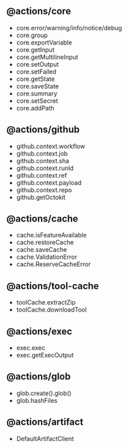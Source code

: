 ## @actions/core

- core.error/warning/info/notice/debug
- core.group
- core.exportVariable
- core.getInput
- core.getMultilineInput
- core.setOutput
- core.setFailed
- core.getState
- core.saveState
- core.summary
- core.setSecret
- core.addPath

## @actions/github

- github.context.workflow
- github.context.job
- github.context.sha
- github.context.runId
- github.context.ref
- github.context.payload
- github.context.repo
- github.getOctokit

## @actions/cache

- cache.isFeatureAvailable
- cache.restoreCache
- cache.saveCache
- cache.ValidationError
- cache.ReserveCacheError

## @actions/tool-cache

- toolCache.extractZip
- toolCache.downloadTool

## @actions/exec

- exec.exec
- exec.getExecOutput

## @actions/glob

- glob.create().glob()
- glob.hashFiles

## @actions/artifact

- DefaultArtifactClient
